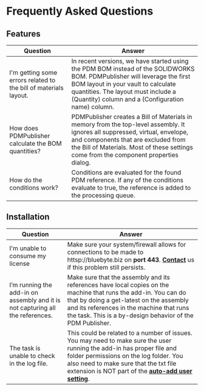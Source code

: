 
# Frequently Asked Questions

## Features

| Question | Answer |
|---|---|
| I'm getting some errors related to the bill of materials layout. | In recent versions, we have started using the PDM BOM instead of the SOLIDWORKS BOM. PDMPublisher will leverage the first BOM layout in your vault to calculate quantities. The layout must include a <RefCount> (Quantity) column and a <Configuration> (Configuration name) column. |
| How does PDMPublisher calculate the BOM quantities? | PDMPublisher creates a Bill of Materials in memory from the top-level assembly. It ignores all suppressed, virtual, envelope, and components that are excluded from the Bill of Materials. Most of these settings come from the component properties dialog. |
| How do the conditions work? | Conditions are evaluated for the found PDM reference. If any of the conditions evaluate to true, the reference is added to the processing queue. |



## Installation

|Question|Answer|
|---|---|
|I'm unable to consume my license|Make sure your system/firewall allows for connections to be made to httsp://bluebyte.biz on **port 443**. **[Contact](https://bluebyte.biz/contact/)** us if this problem still persists.|
|I’m running the add-in on assembly and it is not capturing all the references.|Make sure that the assembly and its references have local copies on the machine that runs the add-in. You can do that by doing a get-latest on the assembly and its references in the machine that runs the task. This is a by-design behavior of the PDM Publisher.|
|The task is unable to check in the log file.|This could be related to a number of issues. You may need to make sure the user running the add-in has proper file and folder permissions on the log folder. You also need to make sure that the txt file extension is NOT part of the **[auto-add user setting](https://help.solidworks.com/2017/english/enterprisepdm/admin/idd_page_file_adding.htm)**.|
